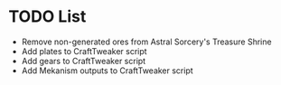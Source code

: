 # TODO List
* Remove non-generated ores from Astral Sorcery's Treasure Shrine
* Add plates to CraftTweaker script
* Add gears to CraftTweaker script
* Add Mekanism outputs to CraftTweaker script

